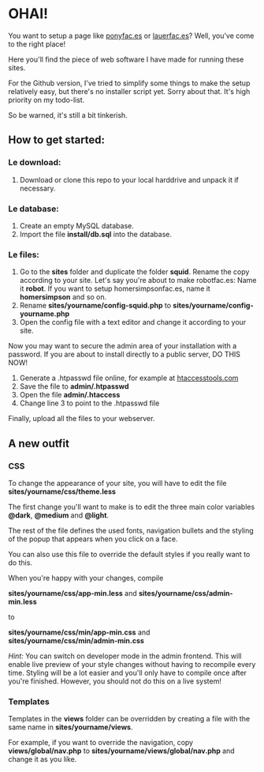 # OHAI!

You want to setup a page like [ponyfac.es](http://ponyfaces) or [lauerfac.es](http://lauerfac.es)? Well, you've come to the right place!

Here you'll find the piece of web software I have made for running these sites.

For the Github version, I've tried to simplify some things to make the setup relatively easy, but there's no installer script yet. Sorry about that. It's high priority on my todo-list.

So be warned, it's still a bit tinkerish.

## How to get started:

### Le download:
1. Download or clone this repo to your local harddrive and unpack it if necessary.

### Le database:
1. Create an empty MySQL database.
2. Import the file **install/db.sql** into the database.

### Le files:
1. Go to the **sites** folder and duplicate the folder **squid**. Rename the copy according to your site. Let's say you're about to make robotfac.es: Name it **robot**. If you want to setup homersimpsonfac.es, name it **homersimpson** and so on.
2. Rename **sites/yourname/config-squid.php** to **sites/yourname/config-yourname.php**
3. Open the config file with a text editor and change it according to your site.

Now you may want to secure the admin area of your installation with a password. If you are about to install directly to a public server, DO THIS NOW!

1. Generate a .htpasswd file online, for example at [htaccesstools.com](http://www.htaccesstools.com/htpasswd-generator/)
2. Save the file to **admin/.htpasswd**
3. Open the file **admin/.htaccess**
4. Change line 3 to point to the .htpasswd file

Finally, upload all the files to your webserver.

## A new outfit

### CSS
To change the appearance of your site, you will have to edit the file **sites/yourname/css/theme.less**

The first change you'll want to make is to edit the three main color variables **@dark**, **@medium** and **@light**.

The rest of the file defines the used fonts, navigation bullets and the styling of the popup that appears when you click on a face.

You can also use this file to override the default styles if you really want to do this.

When you're happy with your changes, compile

**sites/yourname/css/app-min.less** and **sites/yourname/css/admin-min.less**

to

**sites/yourname/css/min/app-min.css** and **sites/yourname/css/min/admin-min.css**

*Hint:* You can switch on developer mode in the admin frontend. This will enable live preview of your style changes without having to recompile every time. Styling will be a lot easier and you'll only have to compile once after you're finished. However, you should not do this on a live system!

### Templates
Templates in the **views** folder can be overridden by creating a file with the same name in **sites/yourname/views**.

For example, if you want to override the navigation, copy **views/global/nav.php** to **sites/yourname/views/global/nav.php** and change it as you like.

